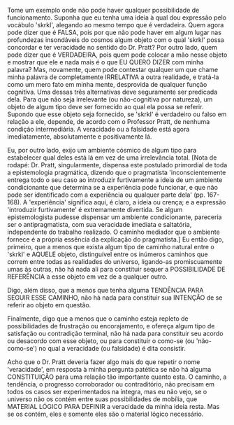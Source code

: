 Tome um exemplo onde não pode haver qualquer possibilidade de funcionamento. Suponha que eu tenha uma ideia à qual dou expressão pelo vocábulo 'skrkl', alegando ao mesmo tempo que é verdadeira. Quem agora pode dizer que é FALSA, pois por que não pode haver em algum lugar nas profundezas insondáveis do cosmos algum objeto com o qual 'skrkl' possa concordar e ter veracidade no sentido do Dr. Pratt? Por outro lado, quem pode dizer que é VERDADEIRA, pois quem pode colocar a mão nesse objeto e mostrar que ele e nada mais é o que EU QUERO DIZER com minha palavra? Mas, novamente, quem pode contestar qualquer um que chame minha palavra de completamente IRRELATIVA a outra realidade, e tratá-la como um mero fato em minha mente, desprovida de qualquer função cognitiva. Uma dessas três alternativas deve seguramente ser predicada dela. Para que não seja irrelevante (ou não-cognitiva por natureza), um objeto de algum tipo deve ser fornecido ao qual ela possa se referir. Supondo que esse objeto seja fornecido, se 'skrkl' é verdadeiro ou falso em relação a ele, depende, de acordo com o Professor Pratt, de nenhuma condição intermediária. A veracidade ou a falsidade está agora imediatamente, absolutamente e positivamente lá.

Eu, por outro lado, exijo um ambiente cósmico de algum tipo para estabelecer qual deles está lá em vez de uma irrelevância total. [Nota de rodapé: Dr. Pratt, singularmente, dispensa este postulado primordial de toda a epistemologia pragmática, dizendo que o pragmatista 'inconscientemente entrega todo o seu caso ao introduzir furtivamente a ideia de um ambiente condicionante que determina se a experiência pode funcionar, e que não pode ser identificado com a experiência ou qualquer parte dela' (pp. 167-168). A 'experiência' significa aqui, é claro, a ideia ou crença; e a expressão 'introduzir furtivamente' é extremamente divertida. Se algum epistemologista pudesse dispensar um ambiente condicionante, pareceria ser o antipragmatista, com sua veracidade imediata e saltatória, independente do trabalho realizado. O caminho mediador que o ambiente fornece é a própria essência da explicação do pragmatista.] Eu então digo, primeiro, que a menos que exista algum tipo de caminho natural entre o 'skrkl' e AQUELE objeto, distinguível entre os inúmeros caminhos que correm entre todas as realidades do universo, ligando-as promiscuamente umas às outras, não há nada ali para constituir sequer a POSSIBILIDADE DE REFERÊNCIA a esse objeto em vez de a qualquer outro.

Digo, além disso, que a menos que tenha alguma TENDÊNCIA PARA SEGUIR ESSE CAMINHO, não há nada para constituir sua INTENÇÃO de se referir ao objeto em questão.

Finalmente, digo que a menos que o caminho esteja repleto de possibilidades de frustração ou encorajamento, e ofereça algum tipo de satisfação ou contradição terminal, não há nada para constituir seu acordo ou desacordo com esse objeto, ou para constituir o como-se (ou 'não-como-se') no qual a veracidade (ou falsidade) é dita consistir.

Acho que o Dr. Pratt deveria fazer algo mais do que repetir o nome 'veracidade', em resposta à minha pergunta patética se não há alguma CONSTITUIÇÃO para uma relação tão importante quanto esta. O caminho, a tendência, o progresso corroborador ou contraditório, não precisam em todos os casos ser experimentados na íntegra, mas eu não vejo, se o universo não os contém entre suas possibilidades de mobília, que MATERIAL LÓGICO PARA DEFINIR a veracidade da minha ideia resta. Mas se os contém, eles e somente eles são o material lógico necessário.